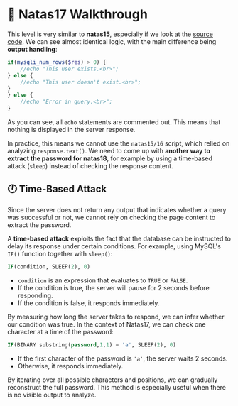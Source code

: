 
# 🔐 Natas17 Walkthrough

This level is very similar to **natas15**, especially if we look at the [source code](http://natas17.natas.labs.overthewire.org/index-source.html). We can see almost identical logic, with the main difference being **output handling**:

```php
if(mysqli_num_rows($res) > 0) {
    //echo "This user exists.<br>";
} else {
    //echo "This user doesn't exist.<br>";
}
} else {
    //echo "Error in query.<br>";
}
```

As you can see, all `echo` statements are commented out. This means that nothing is displayed in the server response.  

In practice, this means we cannot use the `natas15/16` script, which relied on analyzing `response.text()`. We need to come up with **another way to extract the password for natas18**, for example by using a time-based attack (`sleep`) instead of checking the response content.

## :clock1: Time-Based Attack

Since the server does not return any output that indicates whether a query was successful or not, we cannot rely on checking the page content to extract the password.  

A **time-based attack** exploits the fact that the database can be instructed to delay its response under certain conditions. For example, using MySQL's `IF()` function together with `sleep()`:

```sql
IF(condition, SLEEP(2), 0)
```

- `condition` is an expression that evaluates to `TRUE` or `FALSE`.  
- If the condition is true, the server will pause for 2 seconds before responding.  
- If the condition is false, it responds immediately.

By measuring how long the server takes to respond, we can infer whether our condition was true. In the context of Natas17, we can check one character at a time of the password:

```sql
IF(BINARY substring(password,1,1) = 'a', SLEEP(2), 0)
```

- If the first character of the password is `'a'`, the server waits 2 seconds.  
- Otherwise, it responds immediately.  

By iterating over all possible characters and positions, we can gradually reconstruct the full password. This method is especially useful when there is no visible output to analyze.


